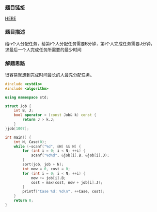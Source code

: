 ### 题目链接
<a href="https://uva.onlinejudge.org/index.php?option=com_onlinejudge&Itemid=8&category=456&page=show_problem&problem=2829">HERE</a>

### 题目描述
给n个人分配任务，给第i个人分配任务需要B分钟，第i个人完成任务需要J分钟，求最后一个人完成任务所需要的最少时间

### 解题思路
很容易就想到完成时间最长的人最先分配任务。

``` cpp
#include <cstdio>
#include <algorithm>

using namespace std;

struct Job {
    int B, J;
    bool operator < (const Job& k) const {
        return J > k.J;
    }
}job[1007];

int main() {
    int N, Case(0);
    while (~scanf("%d", &N) && N) {
        for (int i = 0; i < N; ++i) {
            scanf("%d%d", &job[i].B, &job[i].J);
        }
        sort(job, job + N);
        int now = 0, cost = 0;
        for (int i = 0; i < N; ++i) {
            now += job[i].B;
            cost = max(cost, now + job[i].J);
        }
        printf("Case %d: %d\n", ++Case, cost);
    }
    return 0;
}
```